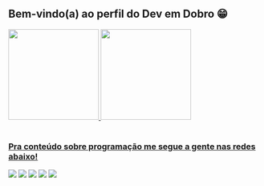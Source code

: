 ## Bem-vindo(a) ao perfil do Dev em Dobro 😁

 <div>
   <a href="https://github.com/setmoanjo">
   <img height="180em" src="https://github-readme-stats.vercel.app/api?username=setmoanjo&show_icons=true&theme=tokyonight&include_all_commits=true&count_private=true"/>
   <img height="180em" src="https://github-readme-stats.vercel.app/api/top-langs/?username=setmoanjo&layout=compact&langs_count=6&theme=tokyonight"/>
</div>
    


</div>
 
<br>
 
### Pra conteúdo sobre programação me segue a gente nas redes abaixo!
 
<div> 
  <a href="target="_blank"><img src="https://img.shields.io/badge/YouTube-FF0000?style=for-the-badge&logo=youtube&logoColor=white" target="_blank"></a>
  <a href="target="_blank"><img src="https://img.shields.io/badge/-Instagram-%23E4405F?style=for-the-badge&logo=instagram&logoColor=white" target="_blank"></a>
 <a href="https://discord.gg/5DVhGKVf4h" target="_blank"><img src="https://img.shields.io/badge/Discord-7289DA?style=for-the-badge&logo=discord&logoColor=white" target="_blank"></a> 
  <a href = "mailto:matheustokumori@gmail.com"><img src="https://img.shields.io/badge/-Gmail-%23333?style=for-the-badge&logo=gmail&logoColor=white" target="_blank"></a>
  <a href="target="_blank"><img src="https://img.shields.io/badge/-LinkedIn-%230077B5?style=for-the-badge&logo=linkedin&logoColor=white" target="_blank"></a>
</div>
